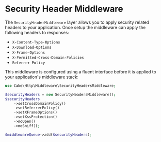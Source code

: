 # Security Header Middleware

The `SecurityHeaderMiddleware` layer allows you to apply security related
headers to your application. Once setup the middleware can apply the following
headers to responses:

- `X-Content-Type-Options`
- `X-Download-Options`
- `X-Frame-Options`
- `X-Permitted-Cross-Domain-Policies`
- `Referrer-Policy`

This middleware is configured using a fluent interface before it is applied to
your application's middleware stack:

``` php
use Cake\Http\Middleware\SecurityHeadersMiddleware;

$securityHeaders = new SecurityHeadersMiddleware();
$securityHeaders
    ->setCrossDomainPolicy()
    ->setReferrerPolicy()
    ->setXFrameOptions()
    ->setXssProtection()
    ->noOpen()
    ->noSniff();

$middlewareQueue->add($securityHeaders);
```
